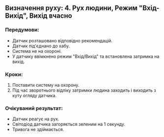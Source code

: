 ## Визначення руху: 4. Рух людини, Режим "Вхід-Вихід", Вихід вчасно

### Передумови:
- Датчик розташовано відповідно рекомендацій.
- Датчик під'єднано до хабу.
- Система не на охороні.
- У датчику ввімкнено режим "Вхід/Вихід" та встановлена затримка на вихід.

### Кроки:
1. Поставити систему на охорону.
2. Під час зворотнього відліку затримки людина заходить і виходить з куту огляду датчика.

### Очікуваний результат:
- Датчик реагує на рух.
- Світодіод датчика загоряється зеленим на 1 секунду.
- Тривога не здіймається.

